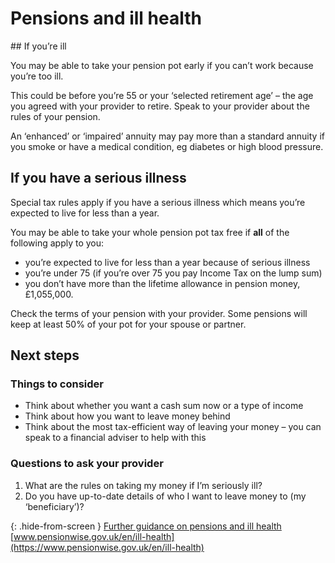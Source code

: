 # Pensions and ill health

## If you’re ill

You may be able to take your pension pot early if you can’t work because you’re too ill.

This could be before you’re 55 or your ‘selected retirement age’ – the age you agreed with your provider to retire. Speak to your provider about the rules of your pension.

An ‘enhanced’ or ‘impaired’ annuity may pay more than a standard annuity if you smoke or have a medical condition, eg diabetes or high blood pressure.

## If you have a serious illness

Special tax rules apply if you have a serious illness which means you’re expected to live for less than a year.

You may be able to take your whole pension pot tax free if **all** of the following apply to you:

* you’re expected to live for less than a year because of serious illness
* you’re under 75 (if you’re over 75 you pay Income Tax on the lump sum)
* you don’t have more than the lifetime allowance in pension money, £1,055,000.

Check the terms of your pension with your provider. Some pensions will keep at least 50% of your pot for your spouse or partner.

## Next steps

### Things to consider

* Think about whether you want a cash sum now or a type of income
* Think about how you want to leave money behind
* Think about the most tax-efficient way of leaving your money – you can speak to a financial adviser to help with this

### Questions to ask your provider

1. What are the rules on taking my money if I’m seriously ill?
2. Do you have up-to-date details of who I want to leave money to (my ‘beneficiary’)?

{: .hide-from-screen }
[Further guidance on pensions and ill health](https://www.pensionwise.gov.uk/en/ill-health)<br>
[www.pensionwise.gov.uk/en/ill-health](https://www.pensionwise.gov.uk/en/ill-health)
